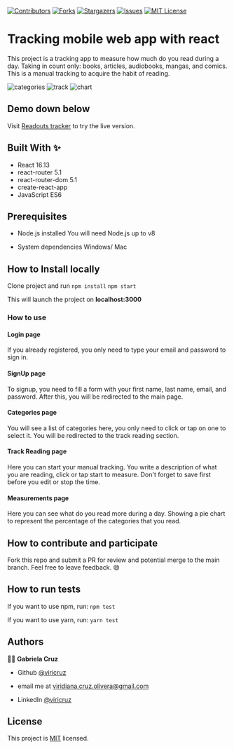 
[![Contributors][contributors-shield]][contributors-url]
[![Forks][forks-shield]][forks-url]
[![Stargazers][stars-shield]][stars-url]
[![Issues][issues-shield]][issues-url]
[![MIT License][license-shield]][license-url]

# Tracking mobile web app with react
This project is a tracking app to measure how much do you read during a day. Taking in count only: books, articles, audiobooks, mangas, and comics.
This is a manual tracking to acquire the habit of reading.

<img src="https://i.imgur.com/NGp1cjP.png" alt="categories" />
<img src="https://i.imgur.com/PFbAbrh.png" alt="track" />
<img src="https://i.imgur.com/UJn88b8.png" alt="chart" />


## Demo down below
Visit [Readouts tracker](https://readouts-tracker.herokuapp.com/ ) to try the live version.

## Built With ✨
- React 16.13
- react-router 5.1
- react-router-dom 5.1
- create-react-app
- JavaScript ES6


## Prerequisites
* Node.js installed
You will need Node.js up to v8

* System dependencies
Windows/ Mac


## How to Install locally
Clone project and run
`npm install`
`npm start`

This will launch the project on **localhost:3000**


### How to use

#### Login page
If you already registered, you only need to type your email and password to sign in.

#### SignUp page
To signup, you need to fill a form with your first name, last name, email, and password. After this, you will be redirected to the main page.

#### Categories page
You will see a list of categories here, you only need to click or tap on one to select it. You will be redirected to the track reading section.

#### Track Reading page
Here you can start your manual tracking. You write a description of what you are reading, click or tap start to measure. Don't forget to save first before you edit or stop the time.

#### Measurements page
Here you can see what do you read more during a day. Showing a pie chart to represent the percentage of the categories that you read.


## How to contribute and participate
Fork this repo and submit a PR for review and potential merge to the main branch. Feel free to leave feedback. :smile:

## How to run tests
If you want to use npm, run:
`npm test`

If you want to use yarn, run:
`yarn test`

## Authors

👨‍💻 **Gabriela Cruz**

- Github [@viricruz](https://github.com/ViriCruz/)

- email me at viridiana.cruz.olivera@gmail.com

- LinkedIn [@viricruz](https://www.linkedin.com/in/viricruz/)

## License

This project is [MIT](LICENSE) licensed.

<!-- MARKDOWN LINKS & IMAGES -->
<!-- https://www.markdownguide.org/basic-syntax/#reference-style-links -->

[contributors-shield]: https://img.shields.io/github/contributors/viricruz/readouts_tracker.svg?style=flat-square
[contributors-url]: https://github.com/viricruz/readouts_tracker/graphs/contributors
[forks-shield]: https://img.shields.io/github/forks/viricruz/readouts_tracker
[forks-url]: https://github.com/viricruz/readouts_tracker/network/members
[stars-shield]: https://img.shields.io/github/stars/viricruz/readouts_tracker
[stars-url]: https://github.com/viricruz/readouts_tracker/stargazers
[issues-shield]: https://img.shields.io/github/issues/viricruz/readouts_tracker
[issues-url]: https://github.com/viricruz/readouts_tracker/issues
[license-shield]: https://img.shields.io/github/license/viricruz/readouts_tracker
[license-url]: https://github.com/viricruz/readouts_tracker/blob/master/LICENSE.txt
